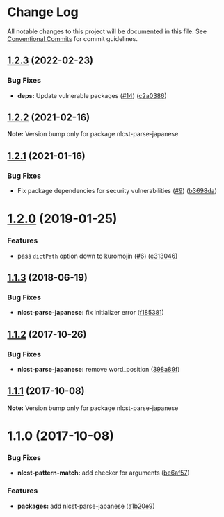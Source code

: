 # Change Log

All notable changes to this project will be documented in this file.
See [Conventional Commits](https://conventionalcommits.org) for commit guidelines.

## [1.2.3](https://github.com/azu/nlp-pattern-match/compare/nlcst-parse-japanese@1.2.2...nlcst-parse-japanese@1.2.3) (2022-02-23)


### Bug Fixes

* **deps:** Update vulnerable packages ([#14](https://github.com/azu/nlp-pattern-match/issues/14)) ([c2a0386](https://github.com/azu/nlp-pattern-match/commit/c2a0386d349339a85f1168ad6329fd0e75094f21))





## [1.2.2](https://github.com/azu/nlp-pattern-match/compare/nlcst-parse-japanese@1.2.1...nlcst-parse-japanese@1.2.2) (2021-02-16)

**Note:** Version bump only for package nlcst-parse-japanese





## [1.2.1](https://github.com/azu/nlp-pattern-match/compare/nlcst-parse-japanese@1.2.0...nlcst-parse-japanese@1.2.1) (2021-01-16)


### Bug Fixes

* Fix package dependencies for security vulnerabilities ([#9](https://github.com/azu/nlp-pattern-match/issues/9)) ([b3698da](https://github.com/azu/nlp-pattern-match/commit/b3698da8b74fdf49fac5a645e209d6a0bfcf54d9))





<a name="1.2.0"></a>
# [1.2.0](https://github.com/azu/nlp-pattern-match/compare/nlcst-parse-japanese@1.1.3...nlcst-parse-japanese@1.2.0) (2019-01-25)


### Features

* pass `dictPath` option down to kuromojin ([#6](https://github.com/azu/nlp-pattern-match/issues/6)) ([e313046](https://github.com/azu/nlp-pattern-match/commit/e313046))




<a name="1.1.3"></a>
## [1.1.3](https://github.com/azu/nlp-pattern-match/compare/nlcst-parse-japanese@1.1.2...nlcst-parse-japanese@1.1.3) (2018-06-19)


### Bug Fixes

* **nlcst-parse-japanese:** fix initializer error ([f185381](https://github.com/azu/nlp-pattern-match/commit/f185381))




<a name="1.1.2"></a>
## [1.1.2](https://github.com/azu/nlp-pattern-match/compare/nlcst-parse-japanese@1.1.1...nlcst-parse-japanese@1.1.2) (2017-10-26)


### Bug Fixes

* **nlcst-parse-japanese:** remove word_position ([398a89f](https://github.com/azu/nlp-pattern-match/commit/398a89f))




<a name="1.1.1"></a>
## [1.1.1](https://github.com/azu/nlp-pattern-match/compare/nlcst-parse-japanese@1.1.0...nlcst-parse-japanese@1.1.1) (2017-10-08)




**Note:** Version bump only for package nlcst-parse-japanese

<a name="1.1.0"></a>
# 1.1.0 (2017-10-08)


### Bug Fixes

* **nlcst-pattern-match:** add checker for arguments ([be6af57](https://github.com/azu/nlp-pattern-match/commit/be6af57))


### Features

* **packages:** add nlcst-parse-japanese ([a1b20e9](https://github.com/azu/nlp-pattern-match/commit/a1b20e9))
